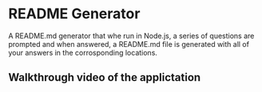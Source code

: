 # README Generator

A README.md generator that whe run in Node.js, a series of questions are prompted and when answered, a README.md file is generated with all of your answers in the corrosponding locations.

## Walkthrough video of the applictation

